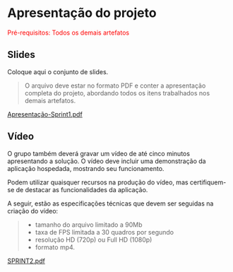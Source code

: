 # Apresentação do projeto

<span style="color:red">Pré-requisitos: Todos os demais artefatos</span>


## Slides

Coloque aqui o conjunto de slides.

> O arquivo deve estar no formato PDF e conter a apresentação completa do projeto, abordando todos os itens trabalhados nos demais artefatos.

[Apresentação-Sprint1.pdf](https://github.com/user-attachments/files/19655876/Apresentacao-Sprint1.pdf)

## Vídeo

O grupo também deverá gravar um vídeo de até cinco minutos apresentando a solução. O vídeo deve incluir uma demonstração da aplicação hospedada, mostrando seu funcionamento.

Podem utilizar quaisquer recursos na produção do vídeo, mas certifiquem-se de destacar as funcionalidades da aplicação.

A seguir, estão as especificações técnicas que devem ser seguidas na criação do vídeo:

> - tamanho do arquivo limitado a 90Mb
> - taxa de FPS limitada a 30 quadros por segundo
> - resolução HD (720p) ou Full HD (1080p)
> - formato mp4.



[SPRINT2.pdf](https://github.com/user-attachments/files/19696305/SPRINT2.pdf)
